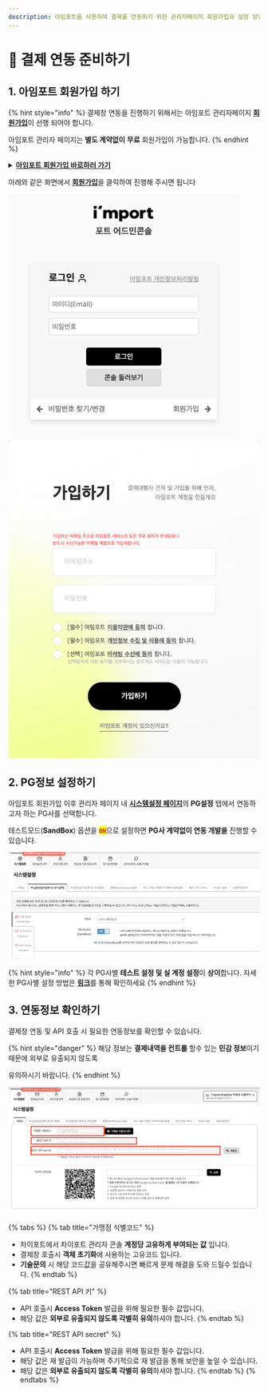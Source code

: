 ```yaml
---
description: 아임포트를 사용하여 결제를 연동하기 위한 관리자페이지 회원가입과 설정 방법을 안내합니다.
---
```


# 🛫 결제 연동 준비하기

## 1. 아임포트 회원가입 하기

{% hint style="info" %}
결제창 연동을 진행하기 위해서는 아임포트 관리자페이지 [**회원가입**](https://admin.iamport.kr)이 선행 되어야 합니다.

아임포트 관리자 페이지는 **별도 계약없이** **무료** 회원가입이 가능합니다.
{% endhint %}

<details>

<summary><a href="https://https/admin.iamport.kr"><strong>아임포트 회원가입 바로하러 가기</strong></a></summary>

* 아임포트 회원가입은 "**이메일 주소"** 만 준비하시면 됩니다.
* 비밀번호는 쉽게 유추할수 없도록 “**복잡하게 설정**” 잊지마세요

</details>

아래와 같은 화면에서 [**회원가입**](https://www.iamport.kr/signup)을 클릭하여 진행해 주시면 됩니다

![아임포트 관리자페이지 로그인 화면](<../.gitbook/assets/image (4) (1) (1) (1) (1).png>) ![회원가입 화면](<../.gitbook/assets/image (15) (1) (1) (1) (1) (1).png>)

## 2. PG정보 설정하기

아임포트 회원가입 이후 관리자 페이지 내 [**시스템설정 페이지**](https://admin.iamport.kr/settings)의 **PG설정** 탭에서 연동하고자 하는 PG사를 선택합니다.

테스트모드(**SandBox**) 옵션을 <mark style="color:red;">**`ON`**</mark>으로 설정하면 **PG사 계약없이 연동 개발을** 진행할 수 있습니다.

![관리자페이지 PG설정 화면](<../.gitbook/assets/image (5) (1) (1) (1) (1) (1).png>)

{% hint style="info" %}
각 PG사별 **테스트 설정 및 실 계정 설정**이 **상이**합니다. 자세한 PG사별 설정 방법은 [**링크**](2.-pg/pg/)를 통해 확인하세요
{% endhint %}

## 3. 연동정보 확인하기

결제창 연동 및 API 호출 시 필요한 연동정보를 확인할 수 있습니다.

{% hint style="danger" %}
해당 정보는 **결제내역을 컨트롤** 할수 있는 **민감 정보**이기 때문에 외부로 유출되지 않도록

유의하시기 바랍니다.
{% endhint %}

![연동정보 확인](<../.gitbook/assets/image (1).png>)

{% tabs %}
{% tab title="가맹점 식별코드" %}
* 차이포트에서 차이포트 관리자 콘솔 **계정당 고유하게 부여되는 값** 입니다.
* 결제창 호출시 **객체 초기화**에 사용하는 고유코드 입니다.
* **기술문의** 시 해당 코드값을 공유해주시면 빠르게 문제 해결을 도와 드릴수 있습니다.
{% endtab %}

{% tab title="REST API 키" %}
* API 호출시 **Access Token** 발급을 위해 필요한 필수 값입니다.
* 해당 값은 **외부로 유출되지 않도록 각별히 유의**하셔야 합니다.
{% endtab %}

{% tab title="REST API secret" %}
* API 호출시 **Access Token** 발급을 위해 필요한 필수 값입니다.
* 해당 값은 재 발급이 가능하며 주기적으로 재 발급을 통해 보안을 높일 수 있습니다.
* 해당 값은 **외부로 유출되지 않도록 각별히 유의**하셔야 합니다.
{% endtab %}
{% endtabs %}
